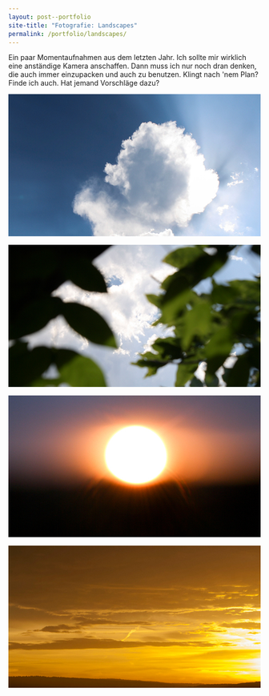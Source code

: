 ```yaml
---
layout: post--portfolio
site-title: "Fotografie: Landscapes"
permalink: /portfolio/landscapes/
---
```

Ein paar Momentaufnahmen aus dem letzten Jahr. Ich sollte mir wirklich eine anständige Kamera anschaffen. Dann muss ich nur noch dran denken, die auch immer einzupacken und auch zu benutzen. Klingt nach 'nem Plan? Finde ich auch. Hat jemand Vorschläge dazu?

![Landscapes 1](/img/landscapes/landscapes-1.jpg)

![Landscapes 2](/img/landscapes/landscapes-2.jpg)

![Landscapes 3](/img/landscapes/landscapes-3.jpg)

![Landscapes 4](/img/landscapes/landscapes-4.jpg)
